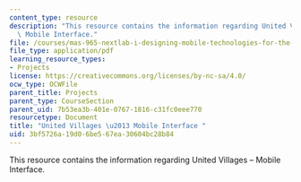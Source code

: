 ```yaml
---
content_type: resource
description: "This resource contains the information regarding United Villages \u2013\
  \ Mobile Interface."
file: /courses/mas-965-nextlab-i-designing-mobile-technologies-for-the-next-billion-users-fall-2008/3bf5726a19d06be567ea30604bc28b84_MITMAS_965F08_mcomm_m1.pdf
file_type: application/pdf
learning_resource_types:
- Projects
license: https://creativecommons.org/licenses/by-nc-sa/4.0/
ocw_type: OCWFile
parent_title: Projects
parent_type: CourseSection
parent_uid: 7b53ea3b-401e-0767-1816-c31fc0eee770
resourcetype: Document
title: "United Villages \u2013 Mobile Interface "
uid: 3bf5726a-19d0-6be5-67ea-30604bc28b84
---
```

This resource contains the information regarding United Villages – Mobile Interface.